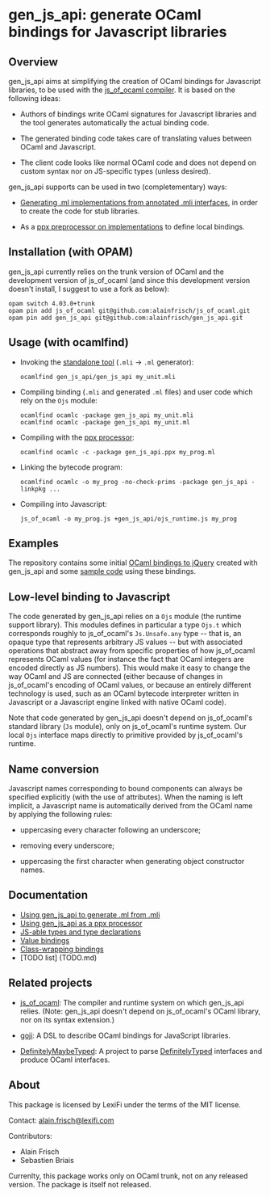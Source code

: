 gen_js_api: generate OCaml bindings for Javascript libraries
============================================================

Overview
--------

gen_js_api aims at simplifying the creation of OCaml bindings for
Javascript libraries, to be used with the [js_of_ocaml
compiler](https://github.com/ocsigen/js_of_ocaml).  It is based on the
following ideas:

 - Authors of bindings write OCaml signatures for Javascript libraries
   and the tool generates automatically the actual binding code.

 - The generated binding code takes care of translating values between
   OCaml and Javascript.

 - The client code looks like normal OCaml code and does not depend on
   custom syntax nor on JS-specific types (unless desired).


gen_js_api supports can be used in two (completementary) ways:

  - [Generating .ml implementations from annotated .mli interfaces](IMPLGEN.md),
    in order to create the code for stub libraries.

  - As a [ppx preprocessor on implementations](PPX.md) to define local
    bindings.


Installation (with OPAM)
------------------------

gen_js_api currently relies on the trunk version of OCaml and the development
version of js_of_ocaml (and since this development version doesn't install,
I suggest to use a fork as below):

   ```
   opam switch 4.03.0+trunk
   opam pin add js_of_ocaml git@github.com:alainfrisch/js_of_ocaml.git
   opam pin add gen_js_api git@github.com:alainfrisch/gen_js_api.git
   ```



Usage (with ocamlfind)
----------------------

 - Invoking the [standalone tool](IMPLGEN.md) (`.mli` -> `.ml` generator):

   ```
   ocamlfind gen_js_api/gen_js_api my_unit.mli
   ```

 - Compiling binding (`.mli` and generated `.ml` files) and user
   code which rely on the `Ojs` module:

   ```
   ocamlfind ocamlc -package gen_js_api my_unit.mli
   ocamlfind ocamlc -package gen_js_api my_unit.ml
   ```

 - Compiling with the [ppx processor](PPX.md):

   ```
   ocamlfind ocamlc -c -package gen_js_api.ppx my_prog.ml
   ```

 - Linking the bytecode program:

   ```
   ocamlfind ocamlc -o my_prog -no-check-prims -package gen_js_api -linkpkg ...
   ```

 - Compiling into Javascript:

   ```
   js_of_ocaml -o my_prog.js +gen_js_api/ojs_runtime.js my_prog
   ```

Examples
--------

The repository contains some initial [OCaml bindings to
jQuery](examples/jquery.mli) created with gen_js_api and some [sample
code](examples/test_jquery.ml) using these bindings.


Low-level binding to Javascript
-------------------------------

The code generated by gen_js_api relies on a `Ojs` module (the runtime
support library).  This modules defines in particular a type `Ojs.t`
which corresponds roughly to js_of_ocaml's `Js.Unsafe.any` type --
that is, an opaque type that represents arbitrary JS values -- but
with associated operations that abstract away from specific properties
of how js_of_ocaml represents OCaml values (for instance the fact that
OCaml integers are encoded directly as JS numbers).  This would make
it easy to change the way OCaml and JS are connected (either because
of changes in js_of_ocaml's encoding of OCaml values, or because an
entirely different technology is used, such as an OCaml bytecode
interpreter written in Javascript or a Javascript engine linked with
native OCaml code).

Note that code generated by gen_js_api doesn't depend on js_of_ocaml's
standard library (`Js` module), only on js_of_ocaml's runtime system.
Our local `Ojs` interface maps directly to primitive provided by
js_of_ocaml's runtime.



Name conversion
---------------

Javascript names corresponding to bound components can always be
specified explicitly (with the use of attributes).  When the naming is
left implicit, a Javascript name is automatically derived from the
OCaml name by applying the following rules:

  - uppercasing every character following an underscore;

  - removing every underscore;

  - uppercasing the first character when generating object constructor names.


Documentation
-------------

  - [Using gen_js_api to generate .ml from .mli](IMPLGEN.md)
  - [Using gen_js_api as a ppx processor](PPX.md)
  - [JS-able types and type declarations](TYPES.md)
  - [Value bindings](VALUES.md)
  - [Class-wrapping bindings](CLASSES.md)
  - [TODO list] (TODO.md)


Related projects
----------------

  - [js_of_ocaml](https://github.com/ocsigen/js_of_ocaml): The compiler
    and runtime system on which gen_js_api relies. (Note: gen_js_api
    doesn't depend on js_of_ocaml's OCaml library, nor on its syntax
    extension.)

  - [goji](https://github.com/klakplok/goji): A DSL to describe OCaml
    bindings for JavaScript libraries.

  - [DefinitelyMaybeTyped](https://github.com/andrewray/DefinitelyMaybeTyped):
    A project to parse
    [DefinitelyTyped](https://github.com/borisyankov/DefinitelyTyped)
    interfaces and produce OCaml interfaces.


About
-----

This package is licensed by LexiFi under the terms of the MIT license.

Contact: alain.frisch@lexifi.com

Contributors:

 - Alain Frisch
 - Sebastien Briais


Currenlty, this package works only on OCaml trunk, not on any released
version.  The package is itself not released.

